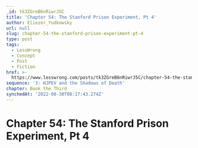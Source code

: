 ```yaml
---
_id: tk3ZGreB6nRiwrJ5C
title: 'Chapter 54: The Stanford Prison Experiment, Pt 4'
author: Eliezer_Yudkowsky
url: null
slug: chapter-54-the-stanford-prison-experiment-pt-4
type: post
tags:
  - LessWrong
  - Concept
  - Post
  - Fiction
href: >-
  https://www.lesswrong.com/posts/tk3ZGreB6nRiwrJ5C/chapter-54-the-stanford-prison-experiment-pt-4
sequence: '3: HJPEV and the Shadows of Death'
chapter: Book the Third
synchedAt: '2022-08-30T08:17:43.274Z'
---
```

# Chapter 54: The Stanford Prison Experiment, Pt 4

